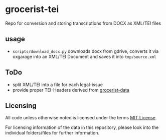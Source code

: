 # grocerist-tei
Repo for conversion and storing transcriptions from DOCX as XML/TEI files


## usage

* `scripts/download_docx.py` downloads docx from gdrive, converts it via oxgarage into an XML/TEI Document and saves it into `tmp/source.xml`

## ToDo

* split XML/TEI into a file for each legal-issue
* provide proper TEI-Headers derived from [grocerist-data](https://github.com/grocerist/grocerist-data)

## Licensing

All code unless otherwise noted is licensed under the terms [MIT License](https://opensource.org/licenses/MIT).

For licensing information of the data in this repository, please look into the individual folders/files for further information.
